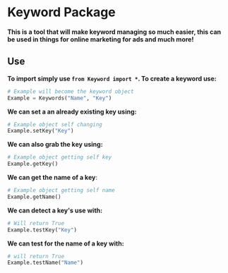 # Keyword Package
**This is a tool that will make keyword managing so much easier, this can be used in things for online marketing for ads and much more!**
## Use
**To import simply use `from Keyword import *`. To create a keyword use:**
```py
# Example will become the keyword object
Example = Keywords("Name", "Key")
```
**We can set a an already existing key using:**
```py
# Example object self changing
Example.setKey("Key")
```
**We can also grab the key using:**
```py
# Example object getting self key
Example.getKey()
```
**We can get the name of a key**:
```py
# Example object getting self name
Example.getName()
```
**We can detect a key's use with:**
```py
# Will return True
Example.testKey("Key")
```
**We can test for the name of a key with:**
```py
# will return True
Example.testName("Name")
```
